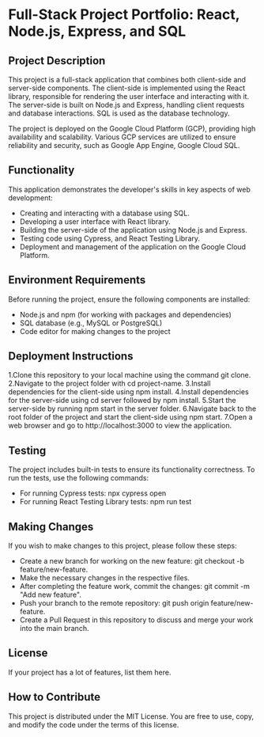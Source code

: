 # Full-Stack Project Portfolio: React, Node.js, Express, and SQL

## Project Description

This project is a full-stack application that combines both client-side and server-side components. The client-side is implemented using the React library, responsible for rendering the user interface and interacting with it. The server-side is built on Node.js and Express, handling client requests and database interactions. SQL is used as the database technology.

The project is deployed on the Google Cloud Platform (GCP), providing high availability and scalability. Various GCP services are utilized to ensure reliability and security, such as Google App Engine, Google Cloud SQL.

## Functionality

This application demonstrates the developer's skills in key aspects of web development:

 - Creating and interacting with a database using SQL.
 - Developing a user interface with React library.
 - Building the server-side of the application using Node.js and Express.
 - Testing code using Cypress, and React Testing Library.
 - Deployment and management of the application on the Google Cloud Platform.

## Environment Requirements

Before running the project, ensure the following components are installed:

 - Node.js and npm (for working with packages and dependencies)
 - SQL database (e.g., MySQL or PostgreSQL)
 - Code editor for making changes to the project

## Deployment Instructions

1.Clone this repository to your local machine using the command git clone.
2.Navigate to the project folder with cd project-name.
3.Install dependencies for the client-side using npm install.
4.Install dependencies for the server-side using cd server followed by npm install.
5.Start the server-side by running npm start in the server folder.
6.Navigate back to the root folder of the project and start the client-side using npm start.
7.Open a web browser and go to http://localhost:3000 to view the application.

## Testing

The project includes built-in tests to ensure its functionality correctness. To run the tests, use the following commands:

 - For running Cypress tests: npx cypress open
 - For running React Testing Library tests: npm run test

## Making Changes

If you wish to make changes to this project, please follow these steps:

 - Create a new branch for working on the new feature: git checkout -b feature/new-feature.
 - Make the necessary changes in the respective files.
 - After completing the feature work, commit the changes: git commit -m "Add new feature".
 - Push your branch to the remote repository: git push origin feature/new-feature.
 - Create a Pull Request in this repository to discuss and merge your work into the main branch.

## License

If your project has a lot of features, list them here.

## How to Contribute

This project is distributed under the MIT License. You are free to use, copy, and modify the code under the terms of this license.
